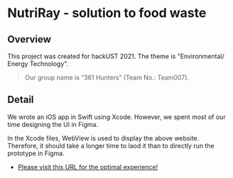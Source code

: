 # NutriRay - solution to food waste

## Overview

This project was created for hackUST 2021. The theme is "Environmental/ Energy Technology". 

> Our group name is “361 Hunters” (Team No.: Team007).

## Detail

We wrote an iOS app in Swift using Xcode. However, we spent most of our time designing the UI in Figma. 

In the Xcode files, WebView is used to display the above website. Therefore, it should take a longer time to laod it than to directly run the prototype in Figma.

* [Please visit this URL for the optimal experience!](http://www.figma.com/proto/1yna5ybE1f7tbvfhpKMQQM/NutriRay?node-id=28388%3A283&scaling=contain&page-id=33%3A444)
